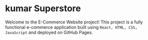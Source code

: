 # kumar Superstore
Welcome to the E-Commerce Website project! This project is a fully functional e-commerce application built using `React, HTML, CSS, JavaScript` and deployed on GitHub Pages.
 
